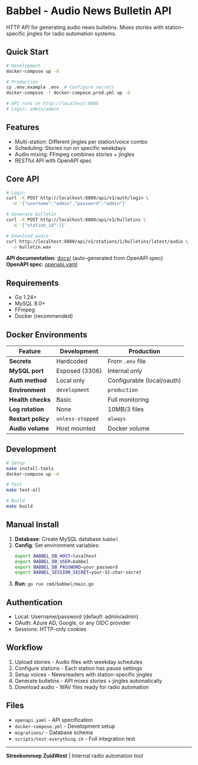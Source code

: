 # Babbel - Audio News Bulletin API

HTTP API for generating audio news bulletins. Mixes stories with station-specific jingles for radio automation systems.

## Quick Start

```bash
# Development
docker-compose up -d

# Production  
cp .env.example .env  # Configure secrets
docker-compose -f docker-compose.prod.yml up -d

# API runs on http://localhost:8080
# Login: admin/admin
```

## Features

- Multi-station: Different jingles per station/voice combo
- Scheduling: Stories run on specific weekdays  
- Audio mixing: FFmpeg combines stories + jingles
- RESTful API with OpenAPI spec

## Core API

```bash
# Login
curl -X POST http://localhost:8080/api/v1/auth/login \
  -d '{"username":"admin","password":"admin"}'

# Generate bulletin
curl -X POST http://localhost:8080/api/v1/bulletins \
  -d '{"station_id":1}' 

# Download audio
curl http://localhost:8080/api/v1/stations/1/bulletins/latest/audio \
  -o bulletin.wav
```

**API documentation**: [docs/](docs/) (auto-generated from OpenAPI spec)  
**OpenAPI spec**: [openapi.yaml](openapi.yaml)

## Requirements

- Go 1.24+
- MySQL 8.0+  
- FFmpeg
- Docker (recommended)

## Docker Environments

| Feature | Development | Production |
|---------|-------------|------------|
| **Secrets** | Hardcoded | From `.env` file |
| **MySQL port** | Exposed (3306) | Internal only |
| **Auth method** | Local only | Configurable (local/oauth) |
| **Environment** | `development` | `production` |
| **Health checks** | Basic | Full monitoring |
| **Log rotation** | None | 10MB/3 files |
| **Restart policy** | `unless-stopped` | `always` |
| **Audio volume** | Host mounted | Docker volume |

## Development

```bash
# Setup
make install-tools
docker-compose up -d

# Test
make test-all

# Build
make build
```

## Manual Install

1. **Database**: Create MySQL database `babbel`
2. **Config**: Set environment variables:
   ```bash
   export BABBEL_DB_HOST=localhost
   export BABBEL_DB_USER=babbel  
   export BABBEL_DB_PASSWORD=your_password
   export BABBEL_SESSION_SECRET=your-32-char-secret
   ```
3. **Run**: `go run cmd/babbel/main.go`

## Authentication

- Local: Username/password (default: admin/admin)
- OAuth: Azure AD, Google, or any OIDC provider
- Sessions: HTTP-only cookies

## Workflow

1. Upload stories - Audio files with weekday schedules
2. Configure stations - Each station has pause settings  
3. Setup voices - Newsreaders with station-specific jingles
4. Generate bulletins - API mixes stories + jingles automatically
5. Download audio - WAV files ready for radio automation

## Files

- `openapi.yaml` - API specification
- `docker-compose.yml` - Development setup
- `migrations/` - Database schema
- `scripts/test-everything.sh` - Full integration test

---

**Streekomroep ZuidWest** | Internal radio automation tool